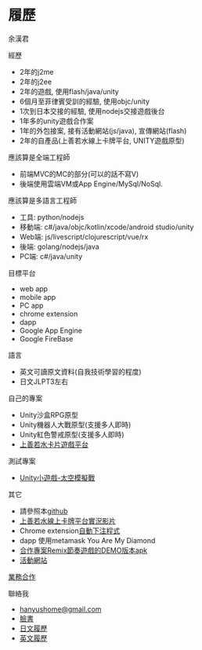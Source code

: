 # 履歷
余漢君

經歷
- 2年的j2me
- 2年的j2ee
- 2年的遊戲, 使用flash/java/unity
- 6個月至菲律賓受訓的經驗, 使用objc/unity
- 1次到日本交接的經驗, 使用nodejs交接遊戲後台
- 1年多的unity遊戲合作案
- 1年的外包接案, 接有活動網站(js/java), 宣傳網站(flash)
- 2年的自產品(上善若水線上卡牌平台, UNITY遊戲原型)

應該算是全端工程師
- 前端MVC的MC的部分(可以的話不寫V)
- 後端使用雲端VM或App Engine/MySql/NoSql.

應該算是多語言工程師
- 工具: python/nodejs
- 移動端: c#/java/objc/kotlin/xcode/android studio/unity
- Web端: js/livescript/clojurescript/vue/rx
- 後端: golang/nodejs/java
- PC端: c#/java/unity

目標平台
- web app
- mobile app
- PC app
- chrome extension
- dapp
- Google App Engine
- Google FireBase

語言
- 英文可讀原文資料(自我技術學習的程度)
- 日文JLPT3左右

自己的專案
- Unity沙盒RPG原型
- Unity機器人大戰原型(支援多人即時)
- Unity紅色警戒原型(支援多人即時)
- [上善若水卡片遊戲平台](https://particle-979.appspot.com/manager/index.html)

測試專案
- [Unity小遊戲-太空模擬戰](https://storage.googleapis.com/particle-resources/works/spacewar/index.html)

其它
- 請參照本[github](https://github.com/HanYu1983/HanWork)
- [上善若水線上卡牌平台實況影片](https://www.youtube.com/watch?v=TX4Rn182urU&list=PLcReQCVhkEm2HQEbO5YkSEd_LGjMrj0vA)
- Chrome extension[自動下注程式](https://www.youtube.com/watch?v=FM9C7HB2kVs&feature=youtu.be)
- dapp 使用metamask You Are My Diamond
- [合作專案Remix節奏遊戲的DEMO版本apk](https://storage.googleapis.com/particle-resources/works/remix/remix.apk)
- [活動網站](http://storage.googleapis.com/particle-resources/works/htcm9/index.html#index)

[業務合作](business.md)

聯絡我
- hanyushome@gmail.com
- [臉書](https://www.facebook.com/han.yu.100)
- [日文履歷](resumejp.md)
- [英文履歷](resumeen.md)
